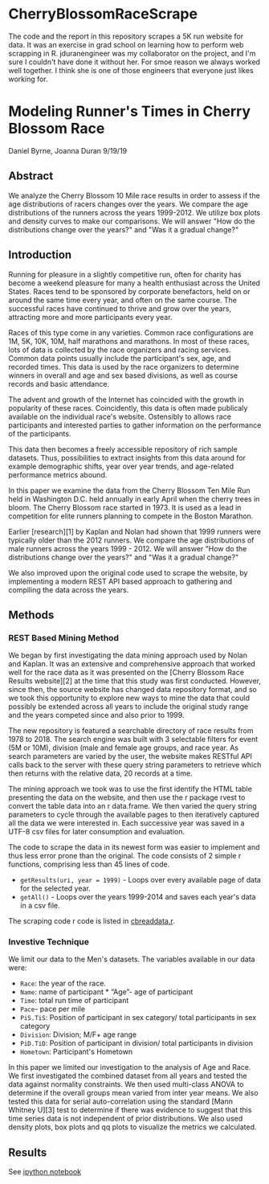 # CherryBlossomRaceScrape

The code and the report in this repository scrapes a 5K run website for data.  It was an exercise in grad school on learning how to perform web scrapping in R.  jduranengineer was my collaborator on the project, and I'm sure I couldn't have done it without her.  For smoe reason we always worked well together.  I think she is one of those engineers that everyone just likes working for.


# Modeling Runner's Times in Cherry Blossom Race

Daniel Byrne, Joanna Duran
9/19/19

## Abstract

We analyze the Cherry Blossom 10 Mile race results in order to assess if the age distributions of racers changes over the years. We compare the age distributions of the runners across the years 1999-2012. We utilize box plots and density curves to make our comparisons. We will answer "How do the distributions change over the years?" and "Was it a gradual change?"

## Introduction

Running for pleasure in a slightly competitive run, often for charity has become a weekend pleasure for many a health enthusiast across the United States. Races tend to be sponsored by corporate benefactors, held on or around the same time every year, and often on the same course. The successful races have continued to thrive and grow over the years, attracting more and more participants every year.

Races of this type come in any varieties. Common race configurations are 1M, 5K, 10K, 10M, half marathons and marathons. In most of these races, lots of data is collected by the race organizers and racing services. Common data points usually include the participant's sex, age, and recorded times. This data is used by the race organizers to determine winners in overall and age and sex based divisions, as well as course records and basic attendance.

The advent and growth of the Internet has coincided with the growth in popularity of these races. Coincidently, this data is often made publicaly available on the individual race's website. Ostensibly to allows race participants and interested parties to gather information on the performance of the participants.

This data then becomes a freely accessible repository of rich sample datasets. Thus, possibilities to extract insights from this data around for example demographic shifts, year over year trends, and age-related performance metrics abound.

In this paper we examine the data from the Cherry Blossom Ten Mile Run held in Washington D.C. held annually in early April when the cherry trees in bloom. The Cherry Blossom race started in 1973. It is used as a lead in competition for elite runners planning to compete in the Boston Marathon.

Earlier [research][1] by Kaplan and Nolan had shown that 1999 runners were typically older than the 2012 runners. We compare the age distributions of male runners across the years 1999 - 2012. We will answer "How do the distributions change over the years?" and "Was it a gradual change?"

We also improved upon the original code used to scrape the website, by implementing a modern REST API based approach to gathering and compiling the data across the years.

## Methods

### REST Based Mining Method

We began by first investigating the data mining approach used by Nolan and Kaplan. It was an extensive and comprehensive approach that worked well for the race data as it was presented on the [Cherry Blossom Race Results website][2] at the time that this study was first conducted. However, since then, the source website has changed data repository format, and so we took this opportunity to explore new ways to mine the data that could possibly be extended across all years to include the original study range and the years competed since and also prior to 1999.

The new repository is featured a searchable directory of race results from 1978 to 2018. The search engine was built with 3 selectable filters for event (5M or 10M), division (male and female age groups, and race year. As search parameters are varied by the user, the website makes RESTful API calls back to the server with these query string parameters to retrieve which then returns with the relative data, 20 records at a time.

The mining approach we took was to use the first identify the HTML table presenting the data on the website, and then use the r package rvest to convert the table data into an r data.frame. We then varied the query string parameters to cycle through the available pages to then iteratively captured all the data we were interested in. Each successive year was saved in a UTF-8 csv files for later consumption and evaluation.

The code to scrape the data in its newest form was easier to implement and thus less error prone than the original. The code consists of 2 simple r functions, comprising less than 45 lines of code.

- `getResults(uri, year = 1999)` - Loops over every available page of data for the selected year.
- `getAll()` - Loops over the years 1999-2014 and saves each year's data in a csv file.

The scraping code r code is listed in [cbreaddata.r](https://github.com/realdanielbyrne/CherryBlossomRaceScrape/blob/master/Proj%202%20Cherry%20Blossom/cbreaddata.r).

### Investive Technique

We limit our data to the Men's datasets. The variables available in our data were: 

- `Race`: the year of the race.
- `Name`: name of participant * “Age”- age of participant
- `Time`: total run time of participant
- `Pace`- pace per mile
- `PiS.TiS`: Position of participant in sex category/ total participants in sex category
- `Division`: Division; M/F+ age range
- `PiD.TiD`: Position of participant in division/ total participants in division
- `Hometown`: Participant's Hometown

In this paper we limited our investigation to the analysis of Age and Race. We first investigated the combined dataset from all years and tested the data against normality constraints. We then used multi-class ANOVA to determine if the overall groups mean varied from inter year means. We also tested this data for serial auto-correlation using the standard [Mann Whitney U][3] test to determine if there was evidence to suggest that this time series data is not independent of prior distributions. We also used density plots, box plots and qq plots to visualize the metrics we calculated.

## Results
See [ipython notebook](https://github.com/realdanielbyrne/CherryBlossomRaceScrape/blob/master/Proj%202%20Cherry%20Blossom/cbreaddata.r)
